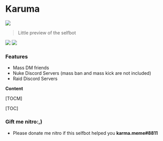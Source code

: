 


# Karuma

![](https://cdn.discordapp.com/attachments/819202559789105182/863298058149953536/unknown.png)
> Little preview of the selfbot
                
				
![](https://img.shields.io/github/stars/pandao/editor.md.svg) ![](https://img.shields.io/badge/release-v1.0-blue) ![]()

### Features

- Mass DM friends
- Nuke Discord Servers (mass ban and mass kick are not included)
- Raid Discord Servers

**Content**

[TOCM]

[TOC]



### Gift me nitro:,)

- Please donate me nitro if this selfbot helped you **karma.meme#8811**
